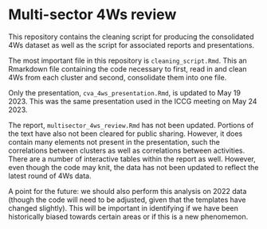 # Multi-sector 4Ws review

This repository contains the cleaning script for producing the consolidated 4Ws dataset as well as the script for associated reports and presentations. 

The most important file in this repository is `cleaning_script.Rmd`. This an Rmarkdown file containing the code necessary to first, read in and clean 4Ws from each cluster and second, consolidate them into one file. 

Only the presentation, `cva_4ws_presentation.Rmd`, is updated to May 19 2023. This was the same presentation used in the ICCG meeting on May 24 2023. 

The report, `multisector_4ws_review.Rmd` has not been updated. Portions of the text have also not been cleared for public sharing. However, it does contain many elements not present in the presentation, such the correlations between clusters as well as correlations between activities. There are a number of interactive tables within the report as well. However, even though the code may knit, the data has not been updated to reflect the latest round of 4Ws data. 

A point for the future: we should also perform this analysis on 2022 data (though the code will need to be adjusted, given that the templates have changed slightly). This will be important in identifying if we have been historically biased towards certain areas or if this is a new phenomemon. 
 
